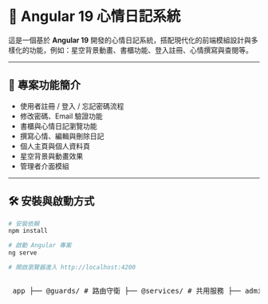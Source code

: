 # 🌟 Angular 19 心情日記系統

這是一個基於 **Angular 19** 開發的心情日記系統，搭配現代化的前端模組設計與多樣化的功能，例如：星空背景動畫、書櫃功能、登入註冊、心情撰寫與查閱等。

---

## 🚀 專案功能簡介

- 使用者註冊 / 登入 / 忘記密碼流程
- 修改密碼、Email 驗證功能
- 書櫃與心情日記瀏覽功能
- 撰寫心情、編輯與刪除日記
- 個人主頁與個人資料頁
- 星空背景與動畫效果
- 管理者介面模組

---

## 🛠️ 安裝與啟動方式

```bash
# 安裝依賴
npm install

# 啟動 Angular 專案
ng serve

# 開啟瀏覽器進入 http://localhost:4200



```
<pre> app ├── @guards/ # 路由守衛 ├── @services/ # 共用服務 ├── admin/ # 管理員功能模組 ├── background/background/ # 背景元件 ├── bookcase/ # 書櫃相關功能 ├── components/ # 共用元件 ├── edit-verify/ # 驗證資料修改流程 ├── editpassword/ # 修改密碼頁面 ├── forgotpassword/ # 忘記密碼頁面 ├── home/ # 首頁模組 ├── layout/ # Layout 版型結構 ├── login/ # 登入模組 ├── mood-diary/ # 心情日記模組 ├── not-found/ # 404 頁面 ├── profile/ # 使用者個人資料頁 ├── register/ # 註冊頁面 ├── shooting-stars-background/ # 星星動畫背景模組 ├── userpage/ # 使用者個人主頁 ├── verify/ # 驗證流程 └── write-mood/ # 心情撰寫頁面 </pre>
```
